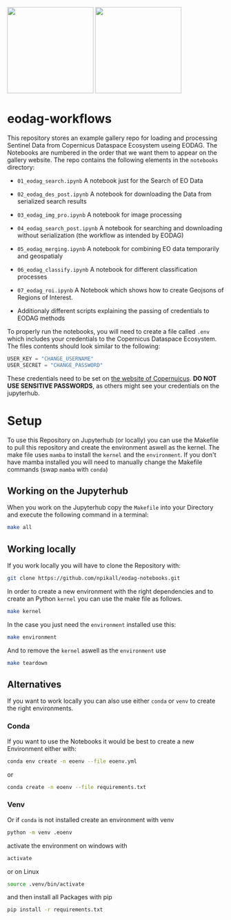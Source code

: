 <img src ="https://eodag.readthedocs.io/en/latest/_static/eodag_bycs.png" width=200>

<img src="https://dataspace.copernicus.eu/sites/default/files/styles/opengraph/public/media/images/2023-03/og_share.png?itok%253DzjtW85Fb" width="200">

# eodag-workflows

This repository stores an example gallery repo for loading and processing Sentinel Data from Copernicus Dataspace Ecosystem useing EODAG. 
The Notebooks are numbered in the order that we want them to appear on the gallery website.
The repo contains the following elements in the ``notebooks`` directory:

- `01_eodag_search.ipynb` A notebook just for the Search of EO Data 
- `02_eodag_des_post.ipynb` A notebook for downloading the Data from serialized search results 
- `03_eodag_img_pro.ipynb` A notebook for image processing 
- `04_eodag_search_post.ipynb` A notebook for searching and downloading without serialization (the workflow as intended by EODAG)
- `05_eodag_merging.ipynb` A notebook for combining EO data temporarily and geospatialy 
- `06_eodag_classify.ipynb` A notebook for different classification processes 
- `07_eodag_roi.ipynb` A Notebook which shows how to create Geojsons of Regions of Interest.

- Additionaly different scripts explaining the passing of credentials to EODAG methods

To properly run the notebooks, you will need to create a file called `.env` which includes your credentials to the 
Copernicus Dataspace Ecosystem. The files contents should look similar to the following:
```c
USER_KEY = "CHANGE_USERNAME"
USER_SECRET = "CHANGE_PASSWORD"
```

These credentials need to be set on [the website of Copernuicus](https://identity.dataspace.copernicus.eu/auth/realms/CDSE/protocol/openid-connect/auth?client_id=cdse-public&response_type=code&scope=openid&redirect_uri=https%3A//dataspace.copernicus.eu/account/confirmed/1). __DO NOT USE SENSITIVE PASSWORDS__, as others might see your credentials on the jupyterhub.

# Setup
To use this Repository on Jupyterhub (or locally) you can use the Makefile to pull this repository and create the environment aswell as the kernel.
The make file uses `mamba` to install the `kernel` and the `environment`. If you don't have mamba installed 
you will need to manually change the Makefile commands (swap `mamba` with `conda`)

## Working on the Jupyterhub
When you work on the Jupyterhub copy the `Makefile` into your Directory and execute the following command in a terminal:
```bash
make all
```

## Working locally
If you work locally you will have to clone the Repository with:

```bash
git clone https://github.com/npikall/eodag-notebooks.git
```

In order to create a new environment with the right dependencies and to create an Python ``kernel`` you can use the make file as follows.
```bash
make kernel
```

In the case you just need the ``environment`` installed use this:
```bash
make environment
```

And to remove the `kernel` aswell as the `environment` use
```bash
make teardown
```
## Alternatives
If you want to work locally you can also use either `conda` or `venv` to create the right environments.

### Conda
If you want to use the Notebooks it would be best to create a new Environment either with:
```bash
conda env create -n eoenv --file eoenv.yml
```

or
```bash
conda create -n eoenv --file requirements.txt
```

### Venv
Or if `conda` is not installed create an environment with venv
```bash
python -m venv .eoenv
```

activate the environment on windows with 
```bash
activate
```

or on Linux 
```bash
source .venv/bin/activate
```

and then install all Packages with pip
```bash
pip install -r requirements.txt
```